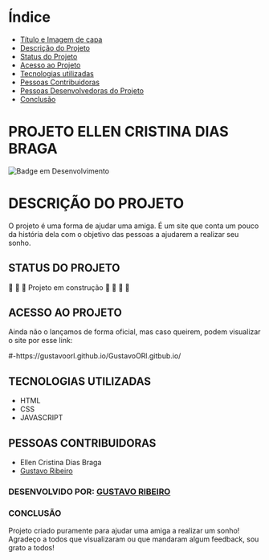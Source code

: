 # Índice 

* [Título e Imagem de capa](#projeto-ellen-cristina-dias-braga)
* [Descrição do Projeto](#descrição-do-projeto)
* [Status do Projeto](#status-do-Projeto)
* [Acesso ao Projeto](#acesso-ao-projeto)
* [Tecnologias utilizadas](#tecnologias-utilizadas)
* [Pessoas Contribuidoras](#pessoas-contribuidoras)
* [Pessoas Desenvolvedoras do Projeto](#desenvolvido-por:)
* [Conclusão](#conclusão)


<h1>PROJETO ELLEN CRISTINA DIAS BRAGA</h1>

![Badge em Desenvolvimento](http://img.shields.io/static/v1?label=STATUS&message=EM%20DESENVOLVIMENTO&color=GREEN&style=for-the-badge)

<h1>DESCRIÇÃO DO PROJETO</h1>
<p>O projeto é uma forma de ajudar uma amiga. É um site que conta um pouco da história dela com o objetivo das pessoas a ajudarem a realizar seu sonho. </p>

<h2>STATUS DO PROJETO</h2>

:construction: :construction: :construction: Projeto em construção :construction: :construction: :construction: :construction:

<h2>ACESSO AO PROJETO</h2>
<p>Ainda não o lançamos de forma oficial, mas caso queirem, podem visualizar o site por esse link:</p>
#-https://gustavoorl.github.io/GustavoORl.gitbub.io/

<h2>TECNOLOGIAS UTILIZADAS</h2>
<ul>
  <li>HTML</li>
  <li>CSS</li>
  <li>JAVASCRIPT</li>
</ul>

<h2>PESSOAS CONTRIBUIDORAS</h2>
<ul>
  <li>Ellen Cristina Dias Braga</li>
  <li><a href="https://github.com/GustavoORl"> Gustavo Ribeiro</a></li>
</ul>

<h3>DESENVOLVIDO POR: <a href="https://github.com/GustavoORl"> GUSTAVO RIBEIRO </a></h3>

<h3>CONCLUSÃO</h3>
<p>Projeto criado puramente para ajudar uma amiga a realizar um sonho! Agradeço a todos que visualizaram ou que mandaram algum feedback, sou grato a todos!</p>



